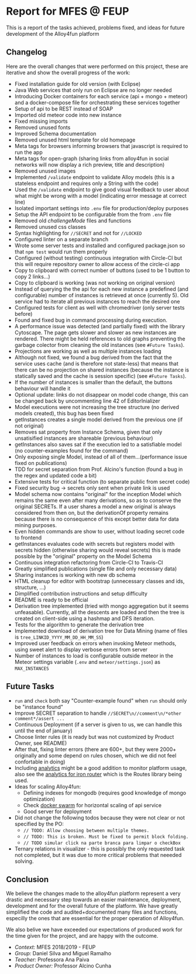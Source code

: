 # Report for MFES @ FEUP
This is a report of the tasks achieved, problems fixed, and ideas for future development of the Alloy4fun platform

## Changelog
Here are the overall changes that were performed on this project, these are iterative and show the overall progress of the work:

 * Fixed installation guide for old version (with Eclipse)
 * Java Web services that only run on Eclipse are no longer needed
 * Introducing Docker containers for each service (api + mongo + meteor) and a docker-compose file for orchestrating these services together
 * Setup of api to be REST instead of SOAP
 * Imported old meteor code into new instance
 * Fixed missing imports
 * Removed unused fonts
 * Improved Schema documentation
 * Removed unused html template for old homepage
 * Meta tags for <noscript> browsers informing browsers that javascript is required to run the app
 * Meta tags for open-graph (sharing links from alloy4fun in social networks will now display a rich preview, title and description)
 * Removed unused images
 * Implemented `/validate` endpoint to validate Alloy models (this is a stateless endpoint and requires only a String with the code)
 * Used the `/validate` endpoint to give good visual feedback to user about what might be wrong with a model (indicating error message at correct line)
 * Isolated important settings into `.env` file for production/deploy purposes
 * Setup the API endpoint to be configurable from the from `.env` file
 * Removed old _challengeMode_ files and functions
 * Removed unused css classes
 * Syntax highlighting for `//SECRET` and not for `//LOCKED`
 * Configured linter on a separate branch
 * Wrote some server tests and installed and configured package.json so that `npm test` would run them properly
 * Configured (without testing) continuous integration with Circle-CI but this will require repository owner to allow access of the circle-ci app
 * Copy to clipboard with correct number of buttons (used to be 1 button to copy 2 links...)
 * Copy to clipboard is working (was not working on original version)
 * Instead of querying the the api for each new instance a predefined (and configurable) number of instances is retrieved at once (currently 5). Old service had to iterate all previous instances to reach the desired one
 * Configured tests for client as well with chromedriver (only server tests before)
 * Found and fixed bug in command processing during execution.
 * A performance issue was detected (and partially fixed) with the library Cytoscape. The page gets slower and slower as new instances are rendered. There might be held references to old graphs preventing the garbage colector from cleaning the old instances (see `#Future Tasks`).
 * Projections are working as well as multiple instances loading
 * Although not fixed, we found a bug derived from the fact that the service uses cache (and is therefore not state-less) that means that there can be no projection on shared instances (because the instance is statically saved and the cache is session specific) (see `#Future Tasks`).
 * If the number of instances is smaller than the default, the buttons behaviour will handle it
 * Optional update: links do not disappear on model code change, this can be changed back by uncommenting line 42 of EditorInializer
 * Model executions were not increasing the tree structure (no derived models created), this bug has been fixed
 * getInstances creates a single model derived from the previous one (if not original)
 * Removes sat property from Instance Schema, given that only unsatisified instances are shareable (previous behaviour)
 * getInstances also saves sat if the execution led to a satisfiable model (no counter-examples found for the command) 
 * Only exposing single Model, instead of all of them...(performance issue fixed on publications)
 * TDD for secret separation from Prof. Alcino's function (found a bug in the regex and updated code a bit)
 * Extensive tests for critical function (to separate public from secret code)
 * Fixed security bug -> secrets only sent when private link is used
 * Model schema now contains "original" for the inception Model which remains the same even after many derivations, so as to conserve the original SECRETs. If a user shares a model a new original is always considered from then on, but the derivationOf property remains because there is no consequence of this except better data for data mining purposes. 
 * Even hidden commands are show to user, without loading secret code to frontend
 * getInstances evaluates code with secrets but registers model with secrets hidden (otherwise sharing would reveal secrets) this is made possible by the "original" property on the Model Schema
 * Continuous integration refactoring from Circle-CI to Travis-CI
 * Greatly simplified publications (single file and only necessary data)
 * Sharing instances is working with new db schema
 * HTML cleanup for editor with bootstrap (unnecessary classes and ids, structure, ...)
 * Dimplified contribution instructions and setup difficulty
 * README is ready to be official
 * Derivation tree implemented (tried with mongo aggregation but it seems unfeasable). Currently, all the descents are loaded and then the tree is created on client-side using a hashmap and DFS iteration.
 * Tests for the algorithm to generate the derivation tree
 * Implemented download of derivation tree for Data Mining  (name of files is `tree_LINKID_YYYY_MM_DD_HH_MM_SS`)
 * Improved user feedback on errors when invoking Meteor methods, using sweet alert to display verbose errors from server
 * Number of instances to load is configurable outside meteor in the Meteor settings variable (`.env` and `meteor/settings.json`) as `MAX_INSTANCES`

## Future Tasks
 * `run` and `check` both say "Counter-example found" when `run` should only be "instance found"
 * Improve SECRET separation to handle `//SECRET\n//comment\n/*other comment*/assert ...`
 * Continuous Deployment (if a server is given to us, we can handle this until the end of january)
 * Choose linter rules (it is ready but was not customized by Product Owner, see README)
 * After that, fixing linter errors (there are 600+, but they were 2000+ originally and some depend on rules chosen, which we did not feel confortable in doing)
 * Including [analytics](https://guide.meteor.com/deployment.html#analytics) might be a good addition to monitor platform usage, also see the [analytics for iron router](https://github.com/reywood/meteor-iron-router-ga) which is the Routes library being used. 
 * Ideas for scaling Alloy4fun:
    * Defining indexes for mongodb (requires good knowledge of mongo optimization)
    * Check [docker swarm](https://docs.docker.com/engine/swarm/) for horizontal scaling of api service
    * Good server for deployment
 * Did not change the following todos because they were not clear or not specified by the PO:
    * `// TODO: Allow choosing between multiple themes.`
    * `// TODO: This is broken. Must be fixed to permit block folding.`
    * `// TODO simular click na parte branca para limpar o checkBox`
 * Ternary relations in visualizer - this is possibly the only requested task not completed, but it was due to more critical problems that neeeded solving.

## Conclusion
We believe the changes made to the alloy4fun platform represent a very drastic and necessary step towards an easier maintenance, deployment, development and for the overall future of the platform. We have greatly simplified the code and audited+documented many files and functions, especilly the ones that are essential for the proper operation of Alloy4fun.

We also belive we have exceeded our expectations of produced work for the time given for the project, and are happy with the outcome.

 * _Context:_ 		   MFES 2018/2019 - FEUP
 * _Group:_			   Daniel Silva and Miguel Ramalho
 * _Teacher:_		   Professora Ana Paiva
 * _Product Owner:_	Professor Alcino Cunha
